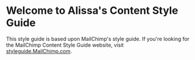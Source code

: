 # Welcome to Alissa's Content Style Guide

This style guide is based upon MailChimp's style guide. If you're looking for the MailChimp Content Style Guide website, visit [styleguide.MailChimp.com](http://styleguide.MailChimp.com).
